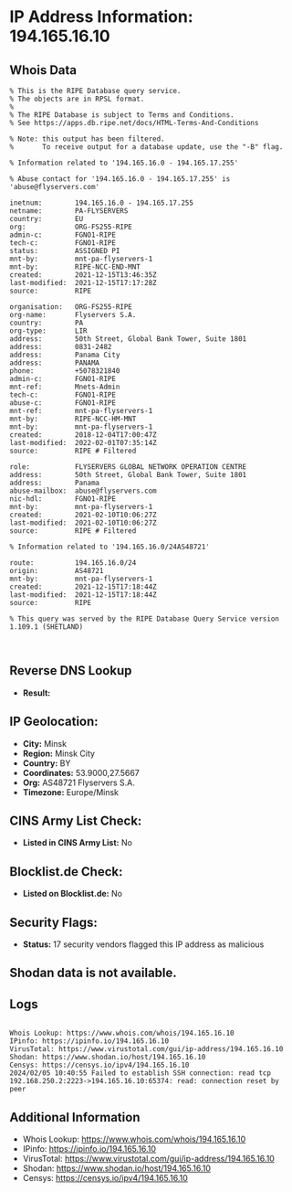 # IP Address Information: 194.165.16.10

## Whois Data
```
% This is the RIPE Database query service.
% The objects are in RPSL format.
%
% The RIPE Database is subject to Terms and Conditions.
% See https://apps.db.ripe.net/docs/HTML-Terms-And-Conditions

% Note: this output has been filtered.
%       To receive output for a database update, use the "-B" flag.

% Information related to '194.165.16.0 - 194.165.17.255'

% Abuse contact for '194.165.16.0 - 194.165.17.255' is 'abuse@flyservers.com'

inetnum:        194.165.16.0 - 194.165.17.255
netname:        PA-FLYSERVERS
country:        EU
org:            ORG-FS255-RIPE
admin-c:        FGNO1-RIPE
tech-c:         FGNO1-RIPE
status:         ASSIGNED PI
mnt-by:         mnt-pa-flyservers-1
mnt-by:         RIPE-NCC-END-MNT
created:        2021-12-15T13:46:35Z
last-modified:  2021-12-15T17:17:28Z
source:         RIPE

organisation:   ORG-FS255-RIPE
org-name:       Flyservers S.A.
country:        PA
org-type:       LIR
address:        50th Street, Global Bank Tower, Suite 1801
address:        0831-2482
address:        Panama City
address:        PANAMA
phone:          +5078321840
admin-c:        FGNO1-RIPE
mnt-ref:        Mnets-Admin
tech-c:         FGNO1-RIPE
abuse-c:        FGNO1-RIPE
mnt-ref:        mnt-pa-flyservers-1
mnt-by:         RIPE-NCC-HM-MNT
mnt-by:         mnt-pa-flyservers-1
created:        2018-12-04T17:00:47Z
last-modified:  2022-02-01T07:35:14Z
source:         RIPE # Filtered

role:           FLYSERVERS GLOBAL NETWORK OPERATION CENTRE
address:        50th Street, Global Bank Tower, Suite 1801
address:        Panama
abuse-mailbox:  abuse@flyservers.com
nic-hdl:        FGNO1-RIPE
mnt-by:         mnt-pa-flyservers-1
created:        2021-02-10T10:06:27Z
last-modified:  2021-02-10T10:06:27Z
source:         RIPE # Filtered

% Information related to '194.165.16.0/24AS48721'

route:          194.165.16.0/24
origin:         AS48721
mnt-by:         mnt-pa-flyservers-1
created:        2021-12-15T17:18:44Z
last-modified:  2021-12-15T17:18:44Z
source:         RIPE

% This query was served by the RIPE Database Query Service version 1.109.1 (SHETLAND)



```
## Reverse DNS Lookup
- **Result:** 

## IP Geolocation:
- **City:** Minsk
- **Region:** Minsk City
- **Country:** BY
- **Coordinates:** 53.9000,27.5667
- **Org:** AS48721 Flyservers S.A.
- **Timezone:** Europe/Minsk

## CINS Army List Check:
- **Listed in CINS Army List:** 
No

## Blocklist.de Check:
- **Listed on Blocklist.de:** 
No

## Security Flags:
- **Status:** 17 security vendors flagged this IP address as malicious

## Shodan data is not available.

## Logs
```

Whois Lookup: https://www.whois.com/whois/194.165.16.10
IPinfo: https://ipinfo.io/194.165.16.10
VirusTotal: https://www.virustotal.com/gui/ip-address/194.165.16.10
Shodan: https://www.shodan.io/host/194.165.16.10
Censys: https://censys.io/ipv4/194.165.16.10
2024/02/05 10:40:55 Failed to establish SSH connection: read tcp 192.168.250.2:2223->194.165.16.10:65374: read: connection reset by peer

```
## Additional Information
- Whois Lookup: https://www.whois.com/whois/194.165.16.10
- IPinfo: https://ipinfo.io/194.165.16.10
- VirusTotal: https://www.virustotal.com/gui/ip-address/194.165.16.10
- Shodan: https://www.shodan.io/host/194.165.16.10
- Censys: https://censys.io/ipv4/194.165.16.10

